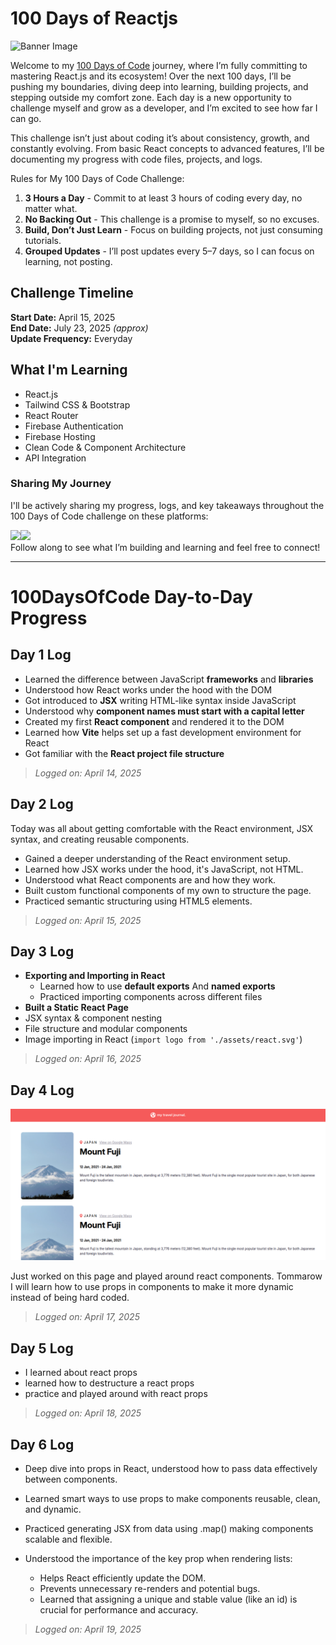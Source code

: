 # 100 Days of Reactjs

![Banner Image](https://github.com/dipanshu447/100-days-of-react/blob/main/assets/banner.png)

Welcome to my [100 Days of Code](https://www.100daysofcode.com/) journey, where I’m fully committing to mastering React.js and its ecosystem! Over the next 100 days, I’ll be pushing my boundaries, diving deep into learning, building projects, and stepping outside my comfort zone. Each day is a new opportunity to challenge myself and grow as a developer, and I’m excited to see how far I can go.

This challenge isn’t just about coding it’s about consistency, growth, and constantly evolving. From basic React concepts to advanced features, I’ll be documenting my progress with code files, projects, and logs.

Rules for My 100 Days of Code Challenge:

1. **3 Hours a Day** - Commit to at least 3 hours of coding every day, no matter what.
2. **No Backing Out** - This challenge is a promise to myself, so no excuses.
3. **Build, Don’t Just Learn** - Focus on building projects, not just consuming tutorials.
4. **Grouped Updates** - I’ll post updates every 5–7 days, so I can focus on learning, not posting.

## Challenge Timeline

**Start Date:** April 15, 2025  
**End Date:** July 23, 2025 *(approx)*  
**Update Frequency:** Everyday

## What I'm Learning

- React.js
- Tailwind CSS & Bootstrap
- React Router
- Firebase Authentication
- Firebase Hosting
- Clean Code & Component Architecture
- API Integration

### Sharing My Journey

I'll be actively sharing my progress, logs, and key takeaways throughout the 100 Days of Code challenge on these platforms:
<div style="display:flex">
  <a href="https://x.com/dipanshuu_sahu"><img src="https://img.icons8.com/?size=100&id=phOKFKYpe00C&format=png&color=ffffff" width=50/></a>
  <a href="https://www.threads.net/@dipanshuu447"><img src="https://img.icons8.com/?size=100&id=AS2a6aA9BwK3&format=png&color=ffffff" width=50/></a>
</div>
Follow along to see what I’m building and learning and feel free to connect!

---

# 100DaysOfCode Day-to-Day Progress

## Day 1 Log

- Learned the difference between JavaScript **frameworks** and **libraries**
- Understood how React works under the hood with the DOM
- Got introduced to **JSX** writing HTML-like syntax inside JavaScript
- Understood why **component names must start with a capital letter**
- Created my first **React component** and rendered it to the DOM
- Learned how **Vite** helps set up a fast development environment for React
- Got familiar with the **React project file structure**

> *Logged on: April 14, 2025*

## Day 2 Log

Today was all about getting comfortable with the React environment, JSX syntax, and creating reusable components.

- Gained a deeper understanding of the React environment setup.
- Learned how JSX works under the hood, it's JavaScript, not HTML.
- Understood what React components are and how they work.
- Built custom functional components of my own to structure the page.
- Practiced semantic structuring using HTML5 elements.

> *Logged on: April 15, 2025*

## Day 3 Log

- **Exporting and Importing in React**
  - Learned how to use **default exports** And **named exports**
  - Practiced importing components across different files
- **Built a Static React Page**
- JSX syntax & component nesting
- File structure and modular components
- Image importing in React (`import logo from './assets/react.svg'`)

> *Logged on: April 16, 2025*

## Day 4 Log

![Practice Page](./Day-04/prac.png)

Just worked on this page and played around react components. Tommarow I will learn how to use props in components to make it more dynamic instead of being hard coded.

> *Logged on: April 17, 2025*

## Day 5 Log

- I learned about react props
- learned how to destructure a react props 
- practice and played around with react props

> *Logged on: April 18, 2025*

## Day 6 Log

- Deep dive into props in React, understood how to pass data effectively between components.
- Learned smart ways to use props to make components reusable, clean, and dynamic.
- Practiced generating JSX from data using .map() making components scalable and flexible.
- Understood the importance of the key prop when rendering lists:

    - Helps React efficiently update the DOM.
    - Prevents unnecessary re-renders and potential bugs.
    - Learned that assigning a unique and stable value (like an id) is crucial for performance and accuracy.

> *Logged on: April 19, 2025*